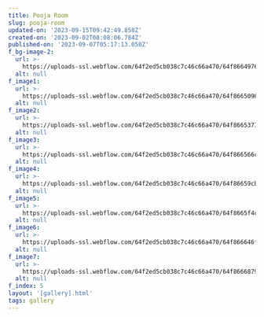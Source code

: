 ```yaml
---
title: Pooja Room
slug: pooja-room
updated-on: '2023-09-15T09:42:49.858Z'
created-on: '2023-09-02T08:08:06.784Z'
published-on: '2023-09-07T05:17:13.050Z'
f_bg-image-2:
  url: >-
    https://uploads-ssl.webflow.com/64f2ed5cb038c7c46c66a470/64f8664976cebbe5b35a0c33_ruheed_POOJA_ROOM_INTERIOR_HOME_MINIMAL_0667a2b2-fc62-40e7-978a-8d9ab12d0377.png
  alt: null
f_image1:
  url: >-
    https://uploads-ssl.webflow.com/64f2ed5cb038c7c46c66a470/64f866509691a3125bb524b8_ruheed_POOJA_ROOM_INTERIOR_HOME_4df389ba-32c2-4cd8-a7e7-64069035e547.png
  alt: null
f_image2:
  url: >-
    https://uploads-ssl.webflow.com/64f2ed5cb038c7c46c66a470/64f8665371bc718acf498262_ruheed_POOJA_ROOM_INTERIOR_HOME_68cb59cd-0000-46d3-ac0b-6642b632de01.png
  alt: null
f_image3:
  url: >-
    https://uploads-ssl.webflow.com/64f2ed5cb038c7c46c66a470/64f866566cf0c2e54d9074c7_ruheed_POOJA_ROOM_INTERIOR_HOME_207ae8b7-c1bf-41d6-a283-655f346ecec8.png
  alt: null
f_image4:
  url: >-
    https://uploads-ssl.webflow.com/64f2ed5cb038c7c46c66a470/64f86659cb313ae127e39539_ruheed_POOJA_ROOM_INTERIOR_HOME_e773b660-6588-4039-a664-d2e31f3b79e9.png
  alt: null
f_image5:
  url: >-
    https://uploads-ssl.webflow.com/64f2ed5cb038c7c46c66a470/64f8665f4c4aa9766a31ab42_ruheed_POOJA_ROOM_INTERIOR_HOME_MINIMAL_8c38e1b6-81d6-47c4-80be-64f57df39e4c.png
  alt: null
f_image6:
  url: >-
    https://uploads-ssl.webflow.com/64f2ed5cb038c7c46c66a470/64f866646f224eb14cf60690_ruheed_POOJA_ROOM_INTERIOR_HOME_MINIMAL_f98e2136-5710-4ed2-bf3f-1421f832ce4b.png
  alt: null
f_image7:
  url: >-
    https://uploads-ssl.webflow.com/64f2ed5cb038c7c46c66a470/64f8666879544ab44c7f7717_ruheed_POOJA_ROOM_INTERIOR_HOME_MINIMAL_fc591795-9249-4bb7-b3bb-c6c940891cc5.png
  alt: null
f_index: 5
layout: '[gallery].html'
tags: gallery
---
```



